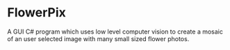 # FlowerPix
A GUI C# program which uses low level computer vision to create a mosaic of an user selected image with many small sized flower photos.
